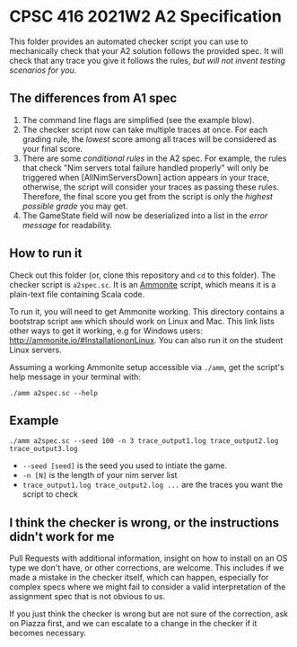 # CPSC 416 2021W2 A2 Specification

This folder provides an automated checker script you can use to mechanically check that your A2 solution follows the provided spec.
It will check that any trace you give it follows the rules, _but will not invent testing scenarios for you_.

## The differences from A1 spec
1. The command line flags are simplified (see the example blow).
2. The checker script now can take multiple traces at once. For each grading rule, the _lowest_ score among all traces will be considered as your final score.
3. There are some _conditional rules_ in the A2 spec. For example, the rules that check "Nim servers total failure handled properly" will only be triggered when [AllNimServersDown] action appears in your trace, otherwise, the script will consider your traces as passing these rules. Therefore, the final score you get from the script is only the _highest possible grade_ you may get.
4. The GameState field will now be deserialized into a list in the _error message_ for readability.

## How to run it

Check out this folder (or, clone this repository and `cd` to this folder).
The checker script is `a2spec.sc`.
It is an [Ammonite](https://ammonite.io/Ammonite) script, which means it is a plain-text file containing Scala code.

To run it, you will need to get Ammonite working.
This directory contains a bootstrap script `amm` which should work on Linux and Mac.
This link lists other ways to get it working, e.g for Windows users: http://ammonite.io/#InstallationonLinux.
You can also run it on the student Linux servers.

Assuming a working Ammonite setup accessible via `./amm`, get the script's help message in your terminal with:
```
./amm a2spec.sc --help
```

## Example
```
./amm a2spec.sc --seed 100 -n 3 trace_output1.log trace_output2.log trace_output3.log
```

- `--seed [seed]` is the seed you used to intiate the game.
- `-n [N]` is the length of your nim server list
- `trace_output1.log trace_output2.log ...` are the traces you want the script to check

## I think the checker is wrong, or the instructions didn't work for me

Pull Requests with additional information, insight on how to install on an OS type we don't have, or other corrections, are welcome.
This includes if we made a mistake in the checker itself, which can happen, especially for complex specs where we might fail to consider a valid interpretation of the assignment spec that is not obvious to us.

If you just think the checker is wrong but are not sure of the correction, ask on Piazza first, and we can escalate to a change in the checker if it becomes necessary.

